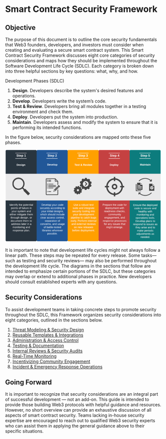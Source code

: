# Smart Contract Security Framework

## Objective

The purpose of this document is to outline the core security fundamentals that Web3 founders, developers, and investors must consider when creating and evaluating a secure smart contract system. This Smart Contract Security Framework discusses eight core categories of security considerations and maps how they should be implemented throughout the Software Development Life Cycle (SDLC). Each category is broken down into three helpful sections by key questions: what, why, and how.

Development Phases (SDLC)

1. **Design**. Developers describe the system's desired features and operations.
2. **Develop**. Developers write the system’s code.
3. **Test & Review**. Developers bring all modules together in a testing environment and check them.
4. **Deploy**. Developers put the system into production.
5. **Maintain**. Developers assess and modify the system to ensure that it is performing its intended functions.

In the figure below, security considerations are mapped onto these five phases.

![Development Lifecycle](sdlc.png)

It is important to note that development life cycles might not always follow a linear path. These steps may be repeated for every release. Some tasks—such as testing and security reviews— may also be performed throughout the development life cycle. The diagrams in the sections that follow are intended to emphasize certain portions of the SDLC, but these categories may overlap or extend to additional phases in practice. New developers should consult established experts with any questions.

## Security Considerations

To assist development teams in taking concrete steps to promote security throughout the SDLC, this Framework organizes security considerations into eight categories, outlined in the sections below.

1. [Threat Modeling & Security Design](threat-modeling-security-design.md)
2. [Reusable Templates & Integrations](reusable-templates-integrations.md)
3. [Administration & Access Control](administration-access-control.md)
4. [Testing & Documentation](testing-documentation.md)
5. [Internal Reviews & Security Audits](internal-reviews-security-audits.md)
6. [Real-Time Monitoring](real-time-monitoring.md)
7. [Incentivizing Community Engagement](incentivizing-community-engagement.md)
8. [Incident & Emergency Response Operations](incident-emergency-response-operations.md)

## Going Forward

It is important to recognize that security considerations are an integral part of successful development — not an add-on. This guide is intended to provide those building Web3 protocols with helpful guidance and resources. However, no short overview can provide an exhaustive discussion of all aspects of smart contract security. Teams lacking in-house security expertise are encouraged to reach out to qualified Web3 security experts who can assist them in applying the general guidance above to their specific situations.
